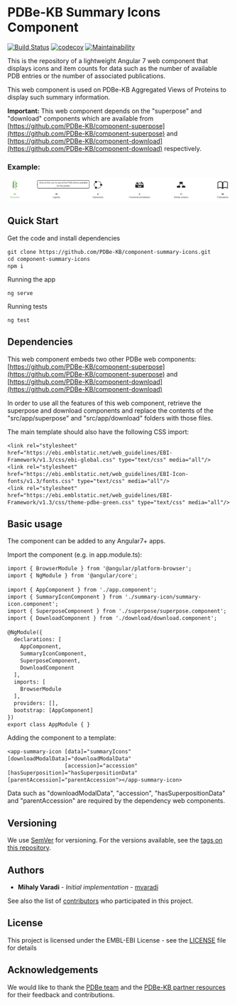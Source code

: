 PDBe-KB Summary Icons Component
=

[![Build Status](https://www.travis-ci.com/PDBe-KB/component-summary-icons.svg?branch=master)](https://www.travis-ci.com/PDBe-KB/component-summary-icons)
[![codecov](https://codecov.io/gh/PDBe-KB/component-summary-icons/branch/main/graph/badge.svg?token=ZE5F4YID7I)](https://codecov.io/gh/PDBe-KB/component-summary-icons)
[![Maintainability](https://api.codeclimate.com/v1/badges/97aa515784475bfac9e1/maintainability)](https://codeclimate.com/github/PDBe-KB/component-summary-icons/maintainability)

This is the repository of a lightweight Angular 7 web component that displays icons and item counts for data such as the number of available PDB entries or the number of associated publications.

This web component is used on PDBe-KB Aggregated Views of Proteins to display such summary information.

**Important:** This web component depends on the "superpose" and "download" components which are available from [https://github.com/PDBe-KB/component-superpose](https://github.com/PDBe-KB/component-superpose) and [https://github.com/PDBe-KB/component-download](https://github.com/PDBe-KB/component-download) respectively.

### Example:

<img src="https://raw.githubusercontent.com/PDBe-KB/component-summary-icons/main/pdbe-kb-summary-icons.png">

## Quick Start

Get the code and install dependencies
```
git clone https://github.com/PDBe-KB/component-summary-icons.git
cd component-summary-icons
npm i
```

Running the app
```
ng serve
```

Running tests
```
ng test
```

## Dependencies

This web component embeds two other PDBe web components: [https://github.com/PDBe-KB/component-superpose](https://github.com/PDBe-KB/component-superpose) and [https://github.com/PDBe-KB/component-download](https://github.com/PDBe-KB/component-download)

In order to use all the features of this web component, retrieve the superpose and download components and replace the contents of the "src/app/superpose" and "src/app/download" folders with those files.

The main template should also have the following CSS import:
```angular2html
<link rel="stylesheet" href="https://ebi.emblstatic.net/web_guidelines/EBI-Framework/v1.3/css/ebi-global.css" type="text/css" media="all"/>
<link rel="stylesheet" href="https://ebi.emblstatic.net/web_guidelines/EBI-Icon-fonts/v1.3/fonts.css" type="text/css" media="all"/>
<link rel="stylesheet" href="https://ebi.emblstatic.net/web_guidelines/EBI-Framework/v1.3/css/theme-pdbe-green.css" type="text/css" media="all"/>
```

## Basic usage

The component can be added to any Angular7+ apps.

Import the component (e.g. in app.module.ts):
```
import { BrowserModule } from '@angular/platform-browser';
import { NgModule } from '@angular/core';

import { AppComponent } from './app.component';
import { SummaryIconComponent } from './summary-icon/summary-icon.component';
import { SuperposeComponent } from './superpose/superpose.component';
import { DownloadComponent } from './download/download.component';

@NgModule({
  declarations: [
    AppComponent,
    SummaryIconComponent,
    SuperposeComponent,
    DownloadComponent
  ],
  imports: [
    BrowserModule
  ],
  providers: [],
  bootstrap: [AppComponent]
})
export class AppModule { }

```

Adding the component to a template:
```angular2html
<app-summary-icon [data]="summaryIcons" [downloadModalData]="downloadModalData"
                  [accession]="accession" [hasSuperposition]="hasSuperpositionData" [parentAccession]="parentAccession"></app-summary-icon>
```

Data such as "downloadModalData", "accession", "hasSuperpositionData" and "parentAccession" are required by the dependency web components.

## Versioning

We use [SemVer](http://semver.org/) for versioning. For the versions available, see the [tags on this repository](https://github.com/PDBe-KB/component-summary-icons/tags).

## Authors

* **Mihaly Varadi** - *Initial implementation* - [mvaradi](https://github.com/mvaradi)

See also the list of [contributors](https://github.com/PDBe-KB/component-summary-icons/contributors) who participated in this project.

## License

This project is licensed under the EMBL-EBI License - see the [LICENSE](LICENSE) file for details

## Acknowledgements

We would like to thank the [PDBe team](https://www.pdbe.org) and the [PDBe-KB partner resources](https://github.com/PDBe-KB/pdbe-kb-manual/wiki/PDBe-KB-Annotations) for their feedback and contributions.
